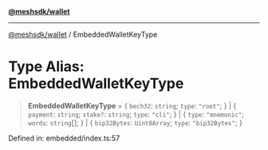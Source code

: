 [**@meshsdk/wallet**](../README.md)

***

[@meshsdk/wallet](../globals.md) / EmbeddedWalletKeyType

# Type Alias: EmbeddedWalletKeyType

> **EmbeddedWalletKeyType** = \{ `bech32`: `string`; `type`: `"root"`; \} \| \{ `payment`: `string`; `stake?`: `string`; `type`: `"cli"`; \} \| \{ `type`: `"mnemonic"`; `words`: `string`[]; \} \| \{ `bip32Bytes`: `Uint8Array`; `type`: `"bip32Bytes"`; \}

Defined in: embedded/index.ts:57
